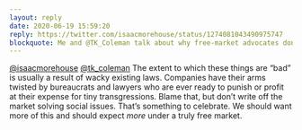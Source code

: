 ```yaml
---
layout: reply
date: 2020-06-19 15:59:20
reply: https://twitter.com/isaacmorehouse/status/1274081043490975747
blockquote: Me and @TK_Coleman talk about why free-market advocates don't seem to see when they are [winning.](https://youtu.be/LZTSGQeGlr4)
---
```


[@isaacmorehouse](https://twitter.com/isaacmorehouse) [@tk_coleman](https://twitter.com/tk_coleman) The extent to which these things are “bad” is usually a result of wacky existing laws. Companies have their arms twisted by bureaucrats and lawyers who are ever ready to punish or profit at their expense for tiny transgressions. Blame that, but don’t write off the market solving social issues. That’s something to celebrate. We should want more of this and should expect *more* under a truly free market.
